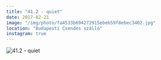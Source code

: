 ```yaml
---
title: "41.2 - quiet"
date: 2017-02-21
image: "/img/photo/fa4533b694272915ebeb59f8ebec3402.jpg"
location: "Budapesti Csendes szálló"
instagram: true
---
```


![41.2 - quiet](/img/photo/fa4533b694272915ebeb59f8ebec3402.jpg)
